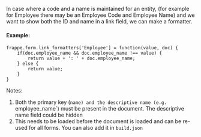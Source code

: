 In case where a code and a name is maintained for an entity, (for example for Employee there may be an Employee Code and Employee Name) and we want to show both the ID and name in a link field, we can make a formatter.

#### Example:

	frappe.form.link_formatters['Employee'] = function(value, doc) {
		if(doc.employee_name && doc.employee_name !== value) {
			return value + ': ' + doc.employee_name;
		} else {
			return value;
		}
	}

Notes:

1. Both the primary key (`name) and the descriptive name (e.g. `employee_name`) must be present in the document. The descriptive name field could be hidden
1. This needs to be loaded before the document is loaded and can be re-used for all forms. You can also add it in `build.json`


